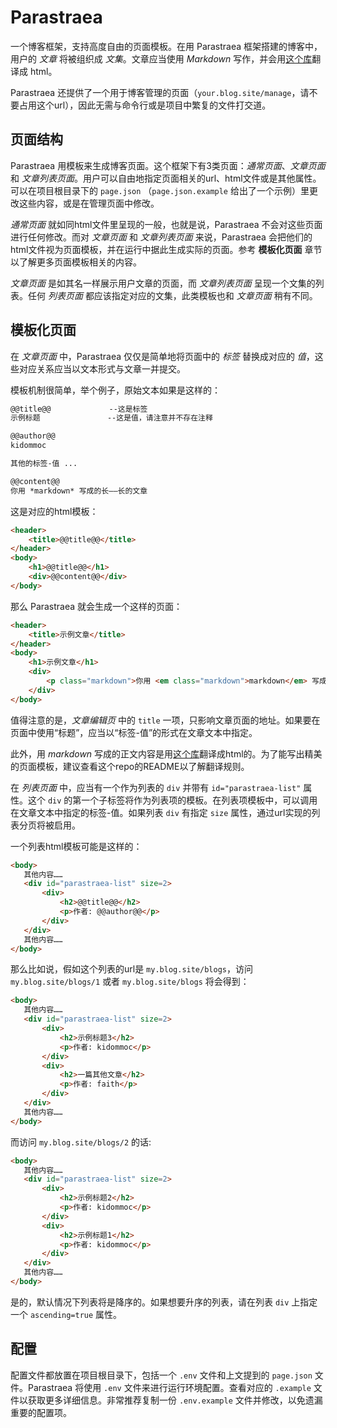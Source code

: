 # Parastraea

一个博客框架，支持高度自由的页面模板。在用 Parastraea 框架搭建的博客中，用户的 *文章* 将被组织成 *文集*。文章应当使用 *Markdown* 写作，并会用[这个库](https://github.com/kidommoc/md2h5)翻译成 html。

Parastraea 还提供了一个用于博客管理的页面（`your.blog.site/manage`，请不要占用这个url），因此无需与命令行或是项目中繁复的文件打交道。

## 页面结构

Parastraea 用模板来生成博客页面。这个框架下有3类页面：*通常页面*、*文章页面* 和 *文章列表页面*。用户可以自由地指定页面相关的url、html文件或是其他属性。可以在项目根目录下的 `page.json` （`page.json.example` 给出了一个示例）里更改这些内容，或是在管理页面中修改。

*通常页面* 就如同html文件里呈现的一般，也就是说，Parastraea 不会对这些页面进行任何修改。而对 *文章页面* 和 *文章列表页面* 来说，Parastraea 会把他们的html文件视为页面模板，并在运行中据此生成实际的页面。参考 **模板化页面** 章节以了解更多页面模板相关的内容。

*文章页面* 是如其名一样展示用户文章的页面，而 *文章列表页面* 呈现一个文集的列表。任何 *列表页面* 都应该指定对应的文集，此类模板也和 *文章页面* 稍有不同。

## 模板化页面

在 *文章页面* 中，Parastraea 仅仅是简单地将页面中的 *标签* 替换成对应的 *值*，这些对应关系应当以文本形式与文章一并提交。

模板机制很简单，举个例子，原始文本如果是这样的：

```markdown
@@title@@             --这是标签
示例标题               --这是值，请注意并不存在注释

@@author@@
kidommoc

其他的标签-值 ...

@@content@@
你用 *markdown* 写成的长——长的文章
```

这是对应的html模板：

```html
<header>
    <title>@@title@@</title>
</header>
<body>
    <h1>@@title@@</h1>
    <div>@@content@@</div>
</body>
```

那么 Parastraea 就会生成一个这样的页面：

```html
<header>
    <title>示例文章</title>
</header>
<body>
    <h1>示例文章</h1>
    <div>
        <p class="markdown">你用 <em class="markdown">markdown</em> 写成的长——长的文章</p>
    </div>
</body>
```

值得注意的是，*文章编辑页* 中的 `title` 一项，只影响文章页面的地址。如果要在页面中使用“标题”，应当以“标签-值”的形式在文章文本中指定。

此外，用 *markdown* 写成的正文内容是用[这个库](https://github.com/kidommoc/md2h5)翻译成html的。为了能写出精美的页面模板，建议查看这个repo的README以了解翻译规则。

在 *列表页面* 中，应当有一个作为列表的 `div` 并带有 `id="parastraea-list"` 属性。这个 `div` 的第一个子标签将作为列表项的模板。在列表项模板中，可以调用在文章文本中指定的标签-值。如果列表 `div` 有指定 `size` 属性，通过url实现的列表分页将被启用。

一个列表html模板可能是这样的：

 ```html
 <body>
    其他内容……
    <div id="parastraea-list" size=2>
        <div>
            <h2>@@title@@</h2>
            <p>作者: @@author@@</p>
        </div>
    </div>
    其他内容……
</body>
 ```

那么比如说，假如这个列表的url是 `my.blog.site/blogs`，访问 `my.blog.site/blogs/1` 或者 `my.blog.site/blogs` 将会得到：

 ```html
 <body>
    其他内容……
    <div id="parastraea-list" size=2>
        <div>
            <h2>示例标题3</h2>
            <p>作者: kidommoc</p>
        </div>
        <div>
            <h2>一篇其他文章</h2>
            <p>作者: faith</p>
        </div>
    </div>
    其他内容……
</body>
 ```

而访问 `my.blog.site/blogs/2` 的话:

 ```html
 <body>
    其他内容……
    <div id="parastraea-list" size=2>
        <div>
            <h2>示例标题2</h2>
            <p>作者: kidommoc</p>
        </div>
        <div>
            <h2>示例标题1</h2>
            <p>作者: kidommoc</p>
        </div>
    </div>
    其他内容……
</body>
 ```

是的，默认情况下列表将是降序的。如果想要升序的列表，请在列表 `div` 上指定一个 `ascending=true` 属性。

## 配置

配置文件都放置在项目根目录下，包括一个 `.env` 文件和上文提到的 `page.json` 文件。Parastraea 将使用 `.env` 文件来进行运行环境配置。查看对应的 `.example` 文件以获取更多详细信息。非常推荐复制一份 `.env.example` 文件并修改，以免遗漏重要的配置项。